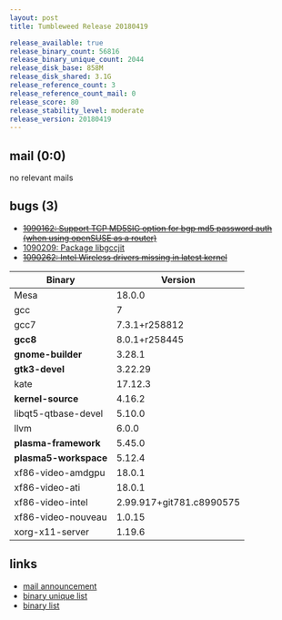 ```yaml
---
layout: post
title: Tumbleweed Release 20180419

release_available: true
release_binary_count: 56816
release_binary_unique_count: 2044
release_disk_base: 858M
release_disk_shared: 3.1G
release_reference_count: 3
release_reference_count_mail: 0
release_score: 80
release_stability_level: moderate
release_version: 20180419
---
```


## mail (0:0)

no relevant mails

## bugs (3)

<!--more-->

- ~~[1090162: Support TCP MD5SIG option for bgp md5 password auth (when using openSUSE as a router)](https://bugzilla.opensuse.org/show_bug.cgi?id=1090162)~~
- [1090209: Package libgccjit](https://bugzilla.opensuse.org/show_bug.cgi?id=1090209)
- ~~[1090262: Intel Wireless drivers missing in latest kernel](https://bugzilla.opensuse.org/show_bug.cgi?id=1090262)~~

Binary | Version
--- | ---
Mesa | 18.0.0
gcc | 7
gcc7 | 7.3.1+r258812
**gcc8** | 8.0.1+r258445
**gnome-builder** | 3.28.1
**gtk3-devel** | 3.22.29
kate | 17.12.3
**kernel-source** | 4.16.2
libqt5-qtbase-devel | 5.10.0
llvm | 6.0.0
**plasma-framework** | 5.45.0
**plasma5-workspace** | 5.12.4
xf86-video-amdgpu | 18.0.1
xf86-video-ati | 18.0.1
xf86-video-intel | 2.99.917+git781.c8990575
xf86-video-nouveau | 1.0.15
xorg-x11-server | 1.19.6

## links

- [mail announcement](https://lists.opensuse.org/opensuse-factory/2018-04/msg00745.html)
- [binary unique list](http://download.tumbleweed.boombatower.com/20180419/rpm.unique.list)
- [binary list](http://download.tumbleweed.boombatower.com/20180419/rpm.list)
